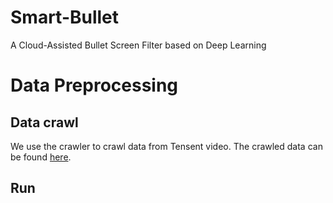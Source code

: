 # Smart-Bullet
A Cloud-Assisted Bullet Screen Filter based on Deep Learning

# Data Preprocessing
## Data crawl
We use the crawler to crawl data from Tensent video.
The crawled data can be found [here](https://github.com/hniu1/Smart-Bullet/tree/master/data_preprocessing/dataset).
## Run


